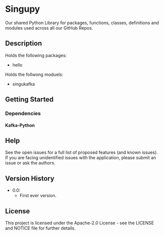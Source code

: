 # Singupy

Our shared Python Library for packages, functions, classes, definitions and modules used across all our GitHub Repos.

## Description

Holds the following packages:
* hello

Holds the follwong moduels:
* singukafka

<!--
-- Insert a more detailed description here, and use the below headers where relevant --

### Exposed environment variables

|Name|Default|Description|
|--|--|--|

### Input

### Output

-->

<!-- GETTING STARTED -->
## Getting Started


### Dependencies

<!-- Describe general dependencies here - what is neeeded to run the script/container/helm? -->
  
#### Kafka-Python


## Help
<!-- replace 'open issues' below with link like this: [open issues](https://github.com/energinet-singularity/<repo-name>/issues) -->
See the open issues for a full list of proposed features (and known issues).
If you are facing unidentified issues with the application, please submit an issue or ask the authors.

## Version History

* 0.0:
    * First ever version.

## License

This project is licensed under the Apache-2.0 License - see the LICENSE and NOTICE file for further details.